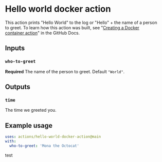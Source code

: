 # Hello world docker action

This action prints "Hello World" to the log or "Hello" + the name of a person to greet. To learn how this action was built, see "[Creating a Docker container action](https://docs.github.com/en/actions/creating-actions/creating-a-docker-container-action)" in the GitHub Docs.

## Inputs

### `who-to-greet`

**Required** The name of the person to greet. Default `"World"`.

## Outputs

### `time`

The time we greeted you.

## Example usage

```yaml
uses: actions/hello-world-docker-action@main
with:
  who-to-greet: 'Mona the Octocat'
```
test
